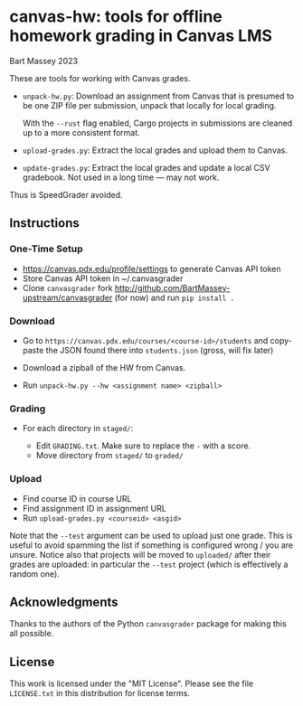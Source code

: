 # canvas-hw: tools for offline homework grading in Canvas LMS
Bart Massey 2023

These are tools for working with Canvas grades.

* `unpack-hw.py`: Download an assignment from Canvas that is
  presumed to be one ZIP file per submission, unpack that
  locally for local grading.
  
  With the `--rust` flag enabled, Cargo projects in
  submissions are cleaned up to a more consistent format.

* `upload-grades.py`: Extract the local grades and upload
  them to Canvas.

* `update-grades.py`: Extract the local grades and update a
  local CSV gradebook. Not used in a long time — may not work.

Thus is SpeedGrader avoided.

## Instructions

### One-Time Setup

* https://canvas.pdx.edu/profile/settings to generate Canvas
  API token
* Store Canvas API token in ~/.canvasgrader
* Clone `canvasgrader` fork
  http://github.com/BartMassey-upstream/canvasgrader (for
  now) and run `pip install .`


### Download

* Go to `https://canvas.pdx.edu/courses/<course-id>/students` and
  copy-paste the JSON found there into `students.json`
  (gross, will fix later)

* Download a zipball of the HW from Canvas.

* Run `unpack-hw.py --hw <assignment name> <zipball>`

### Grading

* For each directory in `staged/`:

  * Edit `GRADING.txt`. Make sure to replace the `-` with a
    score.
  * Move directory from `staged/` to `graded/`

### Upload

* Find course ID in course URL
* Find assignment ID in assignment URL
* Run `upload-grades.py <courseid> <asgid>`

Note that the `--test` argument can be used to upload just
one grade. This is useful to avoid spamming the list if
something is configured wrong / you are unsure. Notice also
that projects will be moved to `uploaded/` after their
grades are uploaded: in particular the `--test` project
(which is effectively a random one).

## Acknowledgments

Thanks to the authors of the Python `canvasgrader` package
for making this all possible.

## License

This work is licensed under the "MIT License". Please see the file
`LICENSE.txt` in this distribution for license terms.
